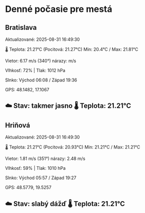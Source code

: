 ﻿# Denné počasie pre mestá

## Bratislava
Aktualizované: 2025-08-31 16:49:30

🌡️ Teplota: 21.21°C 
(Pocitová: 21.27°C)
Min: 20.4°C / Max: 21.81°C

Vietor: 6.17 m/s    (340°) 
nárazy:  m/s

Vlhkosť: 72% | Tlak: 1012 hPa

Slnko: Východ 06:08 / Západ 19:36

GPS: 48.1482, 17.1067

☁️ Stav: takmer jasno        🌡️ Teplota: 21.21°C
---

## Hriňová
Aktualizované: 2025-08-31 16:49:30

🌡️ Teplota: 21.21°C 
(Pocitová: 20.93°C)
Min: 21.21°C / Max: 21.21°C

Vietor: 1.81 m/s (351°)
nárazy: 2.48 m/s

Vlhkosť: 59% | Tlak: 1010 hPa

Slnko: Východ 05:57 / Západ 19:27

GPS: 48.5779, 19.5257

☁️ Stav: slabý dážď        🌡️ Teplota: 21.21°C
---
